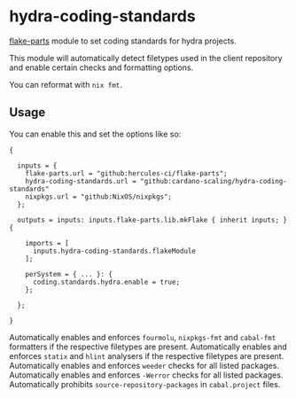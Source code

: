 # hydra-coding-standards

[flake-parts](https://github.com/hercules-ci/flake-parts) module to set coding standards for hydra projects.

This module will automatically detect filetypes used in the client
repository and enable certain checks and formatting options.

You can reformat with `nix fmt`.

## Usage

You can enable this and set the options like so:

```{.nix}
{

  inputs = {
    flake-parts.url = "github:hercules-ci/flake-parts";
    hydra-coding-standards.url = "github:cardano-scaling/hydra-coding-standards"
    nixpkgs.url = "github:NixOS/nixpkgs";
  };

  outputs = inputs: inputs.flake-parts.lib.mkFlake { inherit inputs; } {

    imports = [
      inputs.hydra-coding-standards.flakeModule
    ];

    perSystem = { ... }: {
      coding.standards.hydra.enable = true;
    };

  };

}
```

Automatically enables and enforces `fourmolu`, `nixpkgs-fmt` and `cabal-fmt` formatters if the respective filetypes are present.
Automatically enables and enforces `statix` and `hlint` analysers if the respective filetypes are present.
Automatically enables and enforces `weeder` checks for all listed packages.
Automatically enables and enforces `-Werror` checks for all listed packages.
Automatically prohibits `source-repository-packages` in `cabal.project` files.
